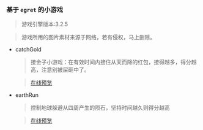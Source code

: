 ### 基于 `egret` 的小游戏

>游戏引擎版本:3.2.5

>游戏所用的图片素材来源于网络，若有侵权，马上删除。

* catchGold
    
    >接金子小游戏：在有效时间内接住从天而降的红包，接得越多，得分越高，注意别被屎砸中了。

    >[在线预览](https://chenyinkai.github.io/Pages/egret/catchGold/index.html)

* earthRun

    >控制地球躲避从四周产生的陨石，坚持时间越久则得分越高

    >[在线预览](https://chenyinkai.github.io/Pages/egret/eartchRun/index.html)